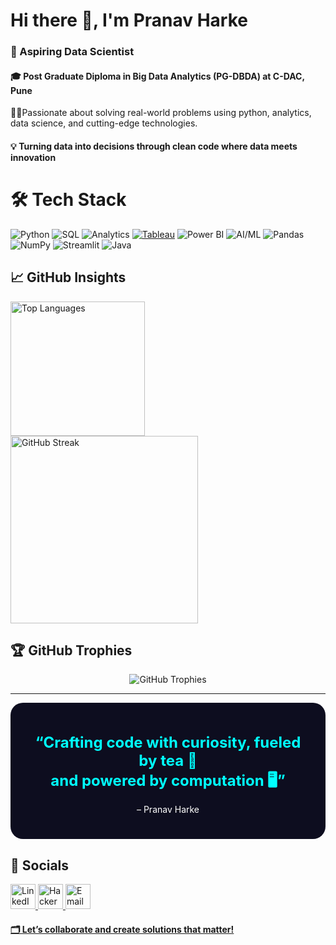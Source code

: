 # Hi there 👋, I'm Pranav Harke

### 🚀 Aspiring Data Scientist 

#### 🎓 Post Graduate Diploma in Big Data Analytics (PG-DBDA) at C-DAC, Pune  

🚴🏻Passionate about solving real-world problems using python, analytics, data science, and cutting-edge technologies.

#### 💡 **Turning data into decisions through clean code where data meets innovation**

# 🛠️ Tech Stack
![Python](https://img.shields.io/badge/PYTHON-FFD43B?style=for-the-badge&logo=python&logoColor=blue)
![SQL](https://img.shields.io/badge/SQL-00758F?style=for-the-badge&logo=mysql&logoColor=white)
![Analytics](https://img.shields.io/badge/ANALYTICS-grey?style=for-the-badge&logo=chartdotjs&logoColor=lime)
[![Tableau](https://img.shields.io/badge/TABLEAU-ffffff?style=for-the-badge&logo=tableau&logoColor=blue)](https://public.tableau.com/app/profile/pranavharke/vizzes)
![Power BI](https://img.shields.io/badge/POWER%20BI-F2C811?style=for-the-badge&logo=powerbi&logoColor=black)
![AI/ML](https://img.shields.io/badge/AI/ML-ffffff?style=for-the-badge&logo=openai&logoColor=0072C6)
![Pandas](https://img.shields.io/badge/PANDAS-150505?style=for-the-badge&logo=pandas&logoColor=blue)
![NumPy](https://img.shields.io/badge/NUMPY-013260?style=for-the-badge&logo=numpy&logoColor=red)
![Streamlit](https://img.shields.io/badge/STREAMLIT-FF4B4B?style=for-the-badge&logo=streamlit&logoColor=black)
![Java](https://img.shields.io/badge/JAVA-4B4B4B?style=for-the-badge&logo=coffee&logoColor=white)
 
## 📈 GitHub Insights
<div align="left">
  <img src="https://github-readme-stats.vercel.app/api/top-langs/?username=pranavharke&layout=compact&theme=radical" alt="Top Languages" width="215"/>
  <img src="https://streak-stats.demolab.com?user=pranavharke&theme=radical" alt="GitHub Streak" width="300"/>
</div>

## 🏆 GitHub Trophies

<p align="center">
  <img src="https://github-profile-trophy.vercel.app/?username=pranavharke&theme=radical" alt="GitHub Trophies" />
</p>



---
<div align="center" style="background:#0D0D1F;padding:25px;border-radius:20px;width:fit;">
  <p style="font-size:1.5rem;color:#00ffff;margin-bottom:10px;"><strong>
  “Crafting code with curiosity, fueled by tea 🍵 </br> and powered by computation 🖥️”
  </strong></p>
  <p style="color:#ffff;">– Pranav Harke</p>
</div>

## 🔗 Socials

<div align="left">
  <a href="https://www.linkedin.com/in/pranav-harke-84a1581a1" target="_blank">
    <img src="https://cdn.jsdelivr.net/gh/devicons/devicon/icons/linkedin/linkedin-original.svg" alt="LinkedIn" width="40"/>
  </a>
  <a href="https://www.hackerrank.com/pranavharke" target="_blank">
    <img src="https://cdn.iconscout.com/icon/free/png-256/free-hackerrank-logo-icon-download-in-svg-png-gif-file-formats--technology-social-media-company-brand-vol-3-pack-logos-icons-2970313.png" alt="HackerRank" width="40"/>
  </a>
  <a href="mailto:harkep20@outlook.com" target="_blank">
    <img src="https://cdn-icons-png.flaticon.com/512/8743/8743964.png" alt="Email" width="40">
</div>



#### 🗂️ Let’s collaborate and create solutions that matter!

